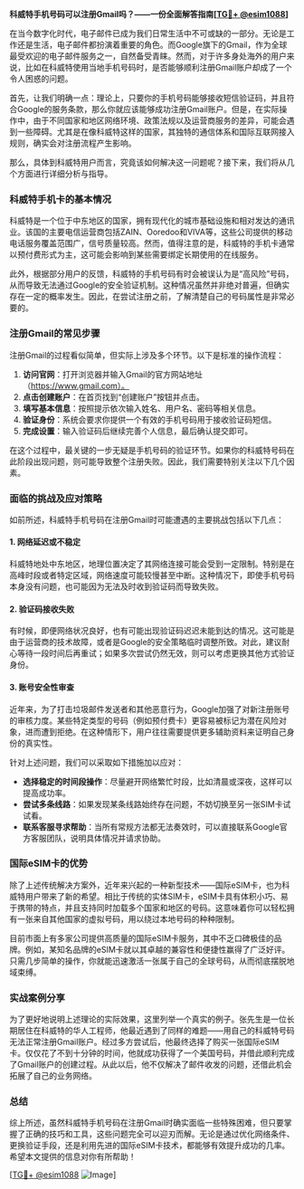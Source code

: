 **科威特手机号码可以注册Gmail吗？——一份全面解答指南[[TG💪+ @esim1088](https://t.me/s/esim1088)]**

在当今数字化时代，电子邮件已成为我们日常生活中不可或缺的一部分。无论是工作还是生活，电子邮件都扮演着重要的角色。而Google旗下的Gmail，作为全球最受欢迎的电子邮件服务之一，自然备受青睐。然而，对于许多身处海外的用户来说，比如在科威特使用当地手机号码时，是否能够顺利注册Gmail账户却成了一个令人困惑的问题。

首先，让我们明确一点：理论上，只要你的手机号码能够接收短信验证码，并且符合Google的服务条款，那么你就应该能够成功注册Gmail账户。但是，在实际操作中，由于不同国家和地区网络环境、政策法规以及运营商服务的差异，可能会遇到一些障碍。尤其是在像科威特这样的国家，其独特的通信体系和国际互联网接入规则，确实会对注册流程产生影响。

那么，具体到科威特用户而言，究竟该如何解决这一问题呢？接下来，我们将从几个方面进行详细分析与指导。

### 科威特手机卡的基本情况

科威特是一个位于中东地区的国家，拥有现代化的城市基础设施和相对发达的通讯业。该国的主要电信运营商包括ZAIN、Ooredoo和VIVA等，这些公司提供的移动电话服务覆盖范围广，信号质量较高。然而，值得注意的是，科威特的手机卡通常以预付费形式为主，这可能会影响到某些需要绑定长期使用的在线服务。

此外，根据部分用户的反馈，科威特的手机号码有时会被误认为是“高风险”号码，从而导致无法通过Google的安全验证机制。这种情况虽然并非绝对普遍，但确实存在一定的概率发生。因此，在尝试注册之前，了解清楚自己的号码属性是非常必要的。

### 注册Gmail的常见步骤

注册Gmail的过程看似简单，但实际上涉及多个环节。以下是标准的操作流程：

1. **访问官网**：打开浏览器并输入Gmail的官方网站地址（https://www.gmail.com）。
2. **点击创建账户**：在首页找到“创建账户”按钮并点击。
3. **填写基本信息**：按照提示依次输入姓名、用户名、密码等相关信息。
4. **验证身份**：系统会要求你提供一个有效的手机号码用于接收验证码短信。
5. **完成设置**：输入验证码后继续完善个人信息，最后确认提交即可。

在这个过程中，最关键的一步无疑是手机号码的验证环节。如果你的科威特号码在此阶段出现问题，则可能导致整个注册失败。因此，我们需要特别关注以下几个因素。

### 面临的挑战及应对策略

如前所述，科威特手机号码在注册Gmail时可能遭遇的主要挑战包括以下几点：

#### 1. 网络延迟或不稳定
科威特地处中东地区，地理位置决定了其网络连接可能会受到一定限制。特别是在高峰时段或者特定区域，网络速度可能较慢甚至中断。这种情况下，即使手机号码本身没有问题，也可能因为无法及时收到验证码而导致失败。

#### 2. 验证码接收失败
有时候，即便网络状况良好，也有可能出现验证码迟迟未能到达的情况。这可能是由于运营商的技术故障，或者是Google的安全策略临时调整所致。对此，建议耐心等待一段时间后再重试；如果多次尝试仍然无效，则可以考虑更换其他方式验证身份。

#### 3. 账号安全性审查
近年来，为了打击垃圾邮件发送者和其他恶意行为，Google加强了对新注册账号的审核力度。某些特定类型的号码（例如预付费卡）更容易被标记为潜在风险对象，进而遭到拒绝。在这种情形下，用户往往需要提供更多辅助资料来证明自己身份的真实性。

针对上述问题，我们可以采取如下措施加以应对：

- **选择稳定的时间段操作**：尽量避开网络繁忙时段，比如清晨或深夜，这样可以提高成功率。
- **尝试多条线路**：如果发现某条线路始终存在问题，不妨切换至另一张SIM卡试试看。
- **联系客服寻求帮助**：当所有常规方法都无法奏效时，可以直接联系Google官方客服团队，说明具体情况并请求协助。

### 国际eSIM卡的优势

除了上述传统解决方案外，近年来兴起的一种新型技术——国际eSIM卡，也为科威特用户带来了新的希望。相比于传统的实体SIM卡，eSIM卡具有体积小巧、易于携带的特点，并且支持同时加载多个国家和地区的号码。这意味着你可以轻松拥有一张来自其他国家的虚拟号码，用以绕过本地号码的种种限制。

目前市面上有多家公司提供高质量的国际eSIM卡服务，其中不乏口碑极佳的品牌。例如，某知名品牌的eSIM卡就以其卓越的兼容性和便捷性赢得了广泛好评。只需几步简单的操作，你就能迅速激活一张属于自己的全球号码，从而彻底摆脱地域束缚。

### 实战案例分享

为了更好地说明上述理论的实际效果，这里列举一个真实的例子。张先生是一位长期居住在科威特的华人工程师，他最近遇到了同样的难题——用自己的科威特号码无法正常注册Gmail账户。经过多方尝试后，他最终选择了购买一张国际eSIM卡。仅仅花了不到十分钟的时间，他就成功获得了一个美国号码，并借此顺利完成了Gmail账户的创建过程。从此以后，他不仅解决了邮件收发的问题，还借此机会拓展了自己的业务网络。

### 总结

综上所述，虽然科威特手机号码在注册Gmail时确实面临一些特殊困难，但只要掌握了正确的技巧和工具，这些问题完全可以迎刃而解。无论是通过优化网络条件、更换验证手段，还是利用先进的国际eSIM卡技术，都能够有效提升成功的几率。希望本文提供的信息对你有所帮助！

[[TG💪+ @esim1088](https://t.me/s/esim1088) ![Image](https://i.postimg.cc/4NQfJmqS/Snipaste-2025-05-13-00-14-12.png)]